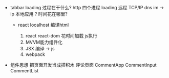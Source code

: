 - tabbar loading 过程在干什么?
    http 四个进程 loading 远程 TCP/IP dns
    im -> ip
    本地应用 ? 时间花在哪里?
    - react localhost
        编译html

        1. react react-dom 花时间加载 js执行
        2. MVVM能力组件化
        3. JSX 编译 -> js
        4. webpack

- 组件思想 把页面开发当成搭积木
    评论页面
    CommentApp
    CommentInput
    CommentList